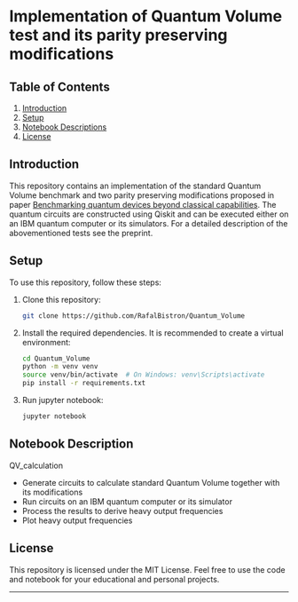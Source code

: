 # Implementation of Quantum Volume test and its parity preserving modifications

## Table of Contents

1. [Introduction](#introduction)
2. [Setup](#setup)
3. [Notebook Descriptions](#notebook-descriptions)
5. [License](#license)

## Introduction

This repository contains an implementation of the standard Quantum Volume benchmark and two parity preserving modifications proposed in paper [Benchmarking quantum devices beyond classical capabilities](https://arxiv.org/abs/2502.02575). The quantum circuits are constructed using Qiskit and can be executed either on an IBM quantum computer or its simulators. For a detailed description of the abovementioned tests see the preprint.



## Setup

To use this repository, follow these steps:

1. Clone this repository:

   ```bash
   git clone https://github.com/RafalBistron/Quantum_Volume
   ```

2. Install the required dependencies. It is recommended to create a virtual environment:

   ```bash
   cd Quantum_Volume
   python -m venv venv
   source venv/bin/activate  # On Windows: venv\Scripts\activate
   pip install -r requirements.txt
   ```

4. Run jupyter notebook:

   ```bash
   jupyter notebook
   ```
   

## Notebook Description

QV_calculation
   - Generate circuits to calculate standard Quantum Volume together with its modifications  
   - Run circuits on an IBM quantum computer or its simulator
   - Process the results to derive heavy output frequencies
   - Plot heavy output frequencies



## License

This repository is licensed under the MIT License. Feel free to use the code and notebook for your educational and personal projects.

---
